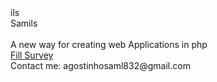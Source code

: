 <!DOCTYPE html>
<html>
<head>
</head>
<body id="Samils">
	<div class="page">
		<div class="page-container">
			<div class="page-code">
				<span>ils</span>
			</div>
			<div class="page-data">
				<div class="page-data-message">
					Samils <br /><br />
					A new way for creating web Applications in php
					<br />
					<div class="page-data-button">
						<a href="#">Fill Survey</a>
					</div>
				</div>
				<div class="page-data-log">
					Contact me: agostinhosaml832@gmail.com
				</div>
			</div>
		</div>
	</div>
</body>
</html>

